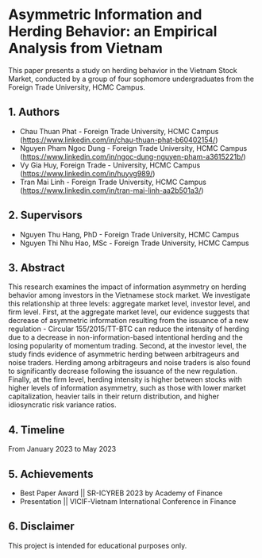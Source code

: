 # Asymmetric Information and Herding Behavior: an Empirical Analysis from Vietnam

This paper presents a study on herding behavior in the Vietnam Stock Market, conducted by a group of four sophomore undergraduates from the Foreign Trade University, HCMC Campus.

## 1. Authors
- Chau Thuan Phat - Foreign Trade University, HCMC Campus (https://www.linkedin.com/in/chau-thuan-phat-b60402154/)
- Nguyen Pham Ngoc Dung - Foreign Trade University, HCMC Campus (https://www.linkedin.com/in/ngoc-dung-nguyen-pham-a3615221b/)
- Vy Gia Huy, Foreign Trade - University, HCMC Campus (https://www.linkedin.com/in/huyvg989/)
- Tran Mai Linh - Foreign Trade University, HCMC Campus (https://www.linkedin.com/in/tran-mai-linh-aa2b501a3/)

## 2. Supervisors
- Nguyen Thu Hang, PhD - Foreign Trade University, HCMC Campus
- Nguyen Thi Nhu Hao, MSc - Foreign Trade University, HCMC Campus

## 3. Abstract

This research examines the impact of information asymmetry on herding behavior among 
investors in the Vietnamese stock market. We investigate this relationship at three levels: aggregate 
market level, investor level, and firm level. First, at the aggregate market level, our evidence suggests 
that decrease of asymmetric information resulting from the issuance of a new regulation - Circular 
155/2015/TT-BTC can reduce the intensity of herding due to a decrease in non-information-based 
intentional herding and the losing popularity of momentum trading. Second, at the investor level, the 
study finds evidence of asymmetric herding between arbitrageurs and noise traders. Herding among 
arbitrageurs and noise traders is also found to significantly decrease following the issuance of the 
new regulation. Finally, at the firm level, herding intensity is higher between stocks with higher levels 
of information asymmetry, such as those with lower market capitalization, heavier tails in their return 
distribution, and higher idiosyncratic risk variance ratios.

## 4. Timeline

From January 2023 to May 2023

## 5. Achievements

- Best Paper Award || SR-ICYREB 2023 by Academy of Finance
- Presentation || VICIF-Vietnam International Conference in Finance


## 6. Disclaimer

This project is intended for educational purposes only.
